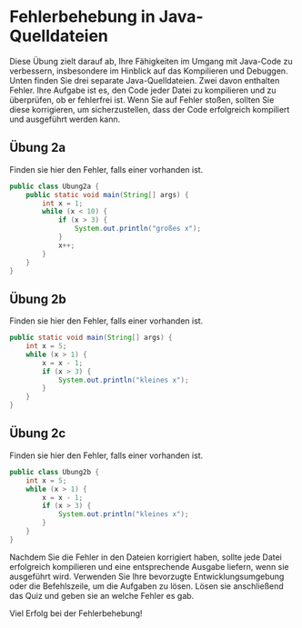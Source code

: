 # Fehlerbehebung in Java-Quelldateien

Diese Übung zielt darauf ab, Ihre Fähigkeiten im Umgang mit Java-Code zu verbessern, insbesondere im Hinblick auf das Kompilieren und Debuggen. Unten finden Sie drei separate Java-Quelldateien. Zwei davon enthalten Fehler. Ihre Aufgabe ist es, den Code jeder Datei zu kompilieren und zu überprüfen, ob er fehlerfrei ist. Wenn Sie auf Fehler stoßen, sollten Sie diese korrigieren, um sicherzustellen, dass der Code erfolgreich kompiliert und ausgeführt werden kann.

## Übung 2a

Finden sie hier den Fehler, falls einer vorhanden ist.
```java
public class Übung2a {
    public static void main(String[] args) {
        int x = 1;
        while (x < 10) {
            if (x > 3) {
                System.out.println("großes x");
            }
            x++;
        }
    }
}
```

## Übung 2b

Finden sie hier den Fehler, falls einer vorhanden ist.

```java
public static void main(String[] args) {
    int x = 5;
    while (x > 1) {
        x = x - 1;
        if (x > 3) {
            System.out.println("kleines x");
        }
    }
}
```

## Übung 2c

Finden sie hier den Fehler, falls einer vorhanden ist.

```java
public class Übung2b {
    int x = 5;
    while (x > 1) {
        x = x - 1;
        if (x > 3) {
            System.out.println("kleines x");
        }
    }
}
```

Nachdem Sie die Fehler in den Dateien korrigiert haben, sollte jede Datei erfolgreich kompilieren und eine entsprechende Ausgabe liefern, wenn sie ausgeführt wird. Verwenden Sie Ihre bevorzugte Entwicklungsumgebung oder die Befehlszeile, um die Aufgaben zu lösen.
Lösen sie anschließend das Quiz und geben sie an welche Fehler es gab.

Viel Erfolg bei der Fehlerbehebung!
